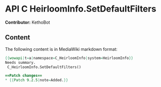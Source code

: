 # API C HeirloomInfo.SetDefaultFilters

**Contributor:** KethoBot

## Content

The following content is in MediaWiki markdown format:

```mediawiki
{{wowapi|t=a|namespace=C_HeirloomInfo|system=HeirloomInfo}}
Needs summary.
 C_HeirloomInfo.SetDefaultFilters()

==Patch changes==
* {{Patch 9.2.5|note=Added.}}
```